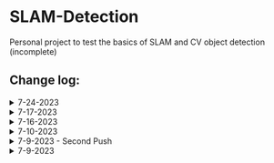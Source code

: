 # SLAM-Detection

Personal project to test the basics of SLAM and CV object detection (incomplete)

## Change log:
<details>
<summary>7-24-2023</summary>

- Added map creation ability to triangulate with two images
- ![Triangulation](Images/7_24_Triangulation.png)

</details>

<details>
<summary>7-17-2023</summary>

- Below are future plans
- Steps for SLAM: https://www.mathworks.com/help/vision/ug/monocular-visual-simultaneous-localization-and-mapping.html
    - Download Input Image Sequence
    - Map Initialization
    - Store Initial Key Frames and Map Points
    - Initialize Place Recognition Database (https://ai.stackexchange.com/questions/21914/what-are-bag-of-features-in-computer-vision)
    - Refine and Visualize Initial Reconstruction
    - Tracking
    - Local Mapping
    - Loop Closure
    - Compare to Ground Truth
 
- Additional Features to Add to SLAM
    - Implement EKF SLAM to introduce data from odometry: https://www.iri.upc.edu/people/jsola/JoanSola/objectes/curs_SLAM/SLAM2D/SLAM%20course.pdf
    - Adding Appearance Based Mapping: https://shivachandrachary.medium.com/introduction-to-3d-slam-with-rtab-map-8df39da2d293
    - Semi-Dense SLAM Mapping (using semantic segmentation, maybe label colors of points with the type of object it is): https://imaginghub.com/blog/17-simultaneous-localization-mapping-a-visual-slam-tutorial
    - Deep Fusion (Dense 3D reconstruction): https://arxiv.org/pdf/2207.12244.pdf
    - ROS SLAM? : https://wiki.ros.org/image_geometry
 
- Segmentation Training
    - Introduction to Image Segmentation: https://huggingface.co/tasks/image-segmentation
    - COCO Database (Image Database): https://cocodataset.org/#download
    - Descriptions on how to test quality: https://iq.opengenus.org/pq-sq-rq/
    - Creating custom semantic model: https://towardsdatascience.com/building-a-custom-semantic-segmentation-model-abb0843ac12d
    - Tensor Flow Image Segmentation: https://www.tensorflow.org/tutorials/images/segmentation

- LIDAR Research
    - Unrelated potential ROS/LIDAR Project: https://automaticaddison.com/how-to-build-an-indoor-map-using-ros-and-lidar-based-slam/
    - https://www.amazon.com/Slamtec-RPLIDAR-Scanning-Avoidance-Navigation/dp/B07TJW5SXF/ref=asc_df_B07TJW5SXF/?tag=hyprod-20&linkCode=df0&hvadid=385584089652&hvpos=&hvnetw=g&hvrand=12106434859228457822&hvpone=&hvptwo=&hvqmt=&hvdev=c&hvdvcmdl=&hvlocint=&hvlocphy=9028280&hvtargid=pla-833793200531&psc=1&tag=&ref=&adgrpid=76780761017&hvpone=&hvptwo=&hvadid=385584089652&hvpos=&hvnetw=g&hvrand=12106434859228457822&hvqmt=&hvdev=c&hvdvcmdl=&hvlocint=&hvlocphy=9028280&hvtargid=pla-833793200531
    - LIDAR Usage: https://towardsdatascience.com/indoor-robot-localization-with-slam-f8b447bcb865
    

  
</details>

<details>
<summary>7-16-2023</summary>
    
- Haven't updated the README in a couple days
- Fixed threading issues
- Also added Yolo segmentation in YOLO.py
- Renamed test-takeoff.py to test_takeoff.py due to issues calling it with the dash
- created main.py as the main file for running all drone code

![First Image](Images/7_16_Bottom_Camera.png)
![Second Image](Images/7_16_Front_Camera.png)


- Useful sources:
    - YOLO Predict Usage: https://docs.ultralytics.com/modes/predict/
    - YOLO Python Usage: https://docs.ultralytics.com/usage/python/
    - Youtube Tutorial: https://www.youtube.com/watch?v=IHbJcOex6dk&ab_channel=NicolaiNielsen
    - Segment Models: https://docs.ultralytics.com/tasks/segment/
    - Collab Showing Training: https://colab.research.google.com/github/ultralytics/ultralytics/blob/main/examples/tutorial.ipynb#scrollTo=7ZW58jUzK66B

</details>

<details>
<summary>7-10-2023</summary>
    
- Downgraded OpenCv to 4.5.2.52 to fix "raise TelloException('Failed to grab video frames from video stream')"
- Made thread a daemon thread to be killed when program exits
- created retrieve_images.py to get images from both the laptop camera and drone camera

</details>

<details>
<summary>7-9-2023 - Second Push</summary>

- Updated DJI Tello Firmware to latest version (2.05.01.19) on app to get down view capabilities 
- Added down viewing capabilities

</details>

<details>
<summary>7-9-2023</summary>
    
- Make sure to turn on Airplane mode before flying
- Recieved Error: "djitellopy.tello.TelloException: Command 'left 100' was unsuccessful for 4 tries. Latest response:      'error No valid imu'"
    - Solved by holding down power button for 5 seconds and resetting wifi
- Implementing Camera Feed
    - Used inspiration from: https://github.com/damiafuentes/DJITelloPy/blob/master/examples/record-video.py
- Issues with Camera Feed being Blue
    - Solved with "im_rgb = cv2.cvtColor(img, cv2.COLOR_BGR2RGB)"

</details>

